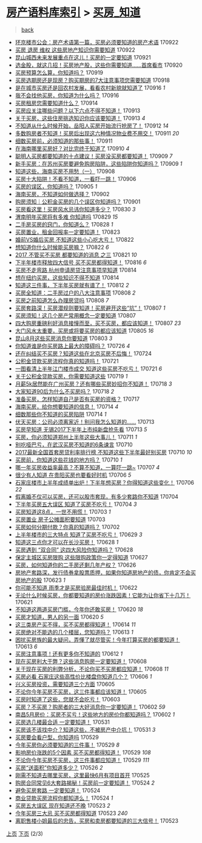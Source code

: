[房产语料库索引](../../README.md)  > [买房_知道](买房_知道.md)
====
> [back](../README.md)

- [环京楼市公会：房产术语第一篇，买房必须要知道的房产术语](http://jkwz.applinzi.com/ittc/7016095400396850192.html#%E7%8E%AF%E4%BA%AC%E6%A5%BC%E5%B8%82%E5%85%AC%E4%BC%9A%EF%BC%9A%E6%88%BF%E4%BA%A7%E6%9C%AF%E8%AF%AD%E7%AC%AC%E4%B8%80%E7%AF%87%EF%BC%8C%E4%B9%B0%E6%88%BF%E5%BF%85%E9%A1%BB%E8%A6%81%E7%9F%A5%E9%81%93%E7%9A%84%E6%88%BF%E4%BA%A7%E6%9C%AF%E8%AF%AD) 170922  
- [买房 退房 维权 这些房地产知识你需要知道](http://jkwz.applinzi.com/ittc/7016083294981194768.html#%E4%B9%B0%E6%88%BF+%E9%80%80%E6%88%BF+%E7%BB%B4%E6%9D%83+%E8%BF%99%E4%BA%9B%E6%88%BF%E5%9C%B0%E4%BA%A7%E7%9F%A5%E8%AF%86%E4%BD%A0%E9%9C%80%E8%A6%81%E7%9F%A5%E9%81%93) 170922  
- [昆山城西未来发展重点在这儿！买房的一定要知道](http://jkwz.applinzi.com/ittc/7015881641640330257.html#%E6%98%86%E5%B1%B1%E5%9F%8E%E8%A5%BF%E6%9C%AA%E6%9D%A5%E5%8F%91%E5%B1%95%E9%87%8D%E7%82%B9%E5%9C%A8%E8%BF%99%E5%84%BF%EF%BC%81%E4%B9%B0%E6%88%BF%E7%9A%84%E4%B8%80%E5%AE%9A%E8%A6%81%E7%9F%A5%E9%81%93) 170921  
- [选金股，就这几招！买房地产股，这些你需要知道……首席看市](http://jkwz.applinzi.com/ittc/7015522443282875408.html#%E9%80%89%E9%87%91%E8%82%A1%EF%BC%8C%E5%B0%B1%E8%BF%99%E5%87%A0%E6%8B%9B%EF%BC%81%E4%B9%B0%E6%88%BF%E5%9C%B0%E4%BA%A7%E8%82%A1%EF%BC%8C%E8%BF%99%E4%BA%9B%E4%BD%A0%E9%9C%80%E8%A6%81%E7%9F%A5%E9%81%93%E2%80%A6%E2%80%A6%E9%A6%96%E5%B8%AD%E7%9C%8B%E5%B8%82) 170920  
- [买房预算怎么算，你知道吗？](http://jkwz.applinzi.com/ittc/7015077534881022992.html#%E4%B9%B0%E6%88%BF%E9%A2%84%E7%AE%97%E6%80%8E%E4%B9%88%E7%AE%97%EF%BC%8C%E4%BD%A0%E7%9F%A5%E9%81%93%E5%90%97%EF%BC%9F) 170919  
- [买房选期房还是现房？购买期房的7大注意事项您需要知道](http://jkwz.applinzi.com/ittc/7014672921010897936.html#%E4%B9%B0%E6%88%BF%E9%80%89%E6%9C%9F%E6%88%BF%E8%BF%98%E6%98%AF%E7%8E%B0%E6%88%BF%EF%BC%9F%E8%B4%AD%E4%B9%B0%E6%9C%9F%E6%88%BF%E7%9A%847%E5%A4%A7%E6%B3%A8%E6%84%8F%E4%BA%8B%E9%A1%B9%E6%82%A8%E9%9C%80%E8%A6%81%E7%9F%A5%E9%81%93) 170918  
- [是在城市买房还是回农村发展，看看农村新貌就知道了](http://jkwz.applinzi.com/ittc/7014042141008069648.html#%E6%98%AF%E5%9C%A8%E5%9F%8E%E5%B8%82%E4%B9%B0%E6%88%BF%E8%BF%98%E6%98%AF%E5%9B%9E%E5%86%9C%E6%9D%91%E5%8F%91%E5%B1%95%EF%BC%8C%E7%9C%8B%E7%9C%8B%E5%86%9C%E6%9D%91%E6%96%B0%E8%B2%8C%E5%B0%B1%E7%9F%A5%E9%81%93%E4%BA%86) 170916 *1* 
- [我不会找他买房，你知道为什么吗？](http://jkwz.applinzi.com/ittc/7013659097176736784.html#%E6%88%91%E4%B8%8D%E4%BC%9A%E6%89%BE%E4%BB%96%E4%B9%B0%E6%88%BF%EF%BC%8C%E4%BD%A0%E7%9F%A5%E9%81%93%E4%B8%BA%E4%BB%80%E4%B9%88%E5%90%97%EF%BC%9F) 170916  
- [买房租房您需要知道什么？](http://jkwz.applinzi.com/ittc/7013119588890575888.html#%E4%B9%B0%E6%88%BF%E7%A7%9F%E6%88%BF%E6%82%A8%E9%9C%80%E8%A6%81%E7%9F%A5%E9%81%93%E4%BB%80%E4%B9%88%EF%BC%9F) 170914  
- [买房应关注哪些问题？以下六点不得不知道！](http://jkwz.applinzi.com/ittc/7012742568792818704.html#%E4%B9%B0%E6%88%BF%E5%BA%94%E5%85%B3%E6%B3%A8%E5%93%AA%E4%BA%9B%E9%97%AE%E9%A2%98%EF%BC%9F%E4%BB%A5%E4%B8%8B%E5%85%AD%E7%82%B9%E4%B8%8D%E5%BE%97%E4%B8%8D%E7%9F%A5%E9%81%93%EF%BC%81) 170913  
- [关于买房，这些住房挑选知识你应该要知道！](http://jkwz.applinzi.com/ittc/7012731317253571600.html#%E5%85%B3%E4%BA%8E%E4%B9%B0%E6%88%BF%EF%BC%8C%E8%BF%99%E4%BA%9B%E4%BD%8F%E6%88%BF%E6%8C%91%E9%80%89%E7%9F%A5%E8%AF%86%E4%BD%A0%E5%BA%94%E8%AF%A5%E8%A6%81%E7%9F%A5%E9%81%93%EF%BC%81) 170913 *4* 
- [不知道从什么时候开始，岳阳人买房开始流行抢房了！](http://jkwz.applinzi.com/ittc/7012380012542690320.html#%E4%B8%8D%E7%9F%A5%E9%81%93%E4%BB%8E%E4%BB%80%E4%B9%88%E6%97%B6%E5%80%99%E5%BC%80%E5%A7%8B%EF%BC%8C%E5%B2%B3%E9%98%B3%E4%BA%BA%E4%B9%B0%E6%88%BF%E5%BC%80%E5%A7%8B%E6%B5%81%E8%A1%8C%E6%8A%A2%E6%88%BF%E4%BA%86%EF%BC%81) 170912 *14* 
- [多数购房者不知道！买房后出现这六种情况物业费不用交！](http://jkwz.applinzi.com/ittc/7012129402010469393.html#%E5%A4%9A%E6%95%B0%E8%B4%AD%E6%88%BF%E8%80%85%E4%B8%8D%E7%9F%A5%E9%81%93%EF%BC%81%E4%B9%B0%E6%88%BF%E5%90%8E%E5%87%BA%E7%8E%B0%E8%BF%99%E5%85%AD%E7%A7%8D%E6%83%85%E5%86%B5%E7%89%A9%E4%B8%9A%E8%B4%B9%E4%B8%8D%E7%94%A8%E4%BA%A4%EF%BC%81) 170911 *20* 
- [细数买房前，必须知道的那些事！](http://jkwz.applinzi.com/ittc/7011698414293877777.html#%E7%BB%86%E6%95%B0%E4%B9%B0%E6%88%BF%E5%89%8D%EF%BC%8C%E5%BF%85%E9%A1%BB%E7%9F%A5%E9%81%93%E7%9A%84%E9%82%A3%E4%BA%9B%E4%BA%8B%EF%BC%81) 170911  
- [在海南哪里买房好？对比完终于知道了](http://jkwz.applinzi.com/ittc/7011718133386314769.html#%E5%9C%A8%E6%B5%B7%E5%8D%97%E5%93%AA%E9%87%8C%E4%B9%B0%E6%88%BF%E5%A5%BD%EF%BC%9F%E5%AF%B9%E6%AF%94%E5%AE%8C%E7%BB%88%E4%BA%8E%E7%9F%A5%E9%81%93%E4%BA%86) 170910 *4* 
- [聪明人买房都要知道的十点建议！买房没买房都要知道！](http://jkwz.applinzi.com/ittc/7011430946073740304.html#%E8%81%AA%E6%98%8E%E4%BA%BA%E4%B9%B0%E6%88%BF%E9%83%BD%E8%A6%81%E7%9F%A5%E9%81%93%E7%9A%84%E5%8D%81%E7%82%B9%E5%BB%BA%E8%AE%AE%EF%BC%81%E4%B9%B0%E6%88%BF%E6%B2%A1%E4%B9%B0%E6%88%BF%E9%83%BD%E8%A6%81%E7%9F%A5%E9%81%93%EF%BC%81) 170909 *7* 
- [新手买房：在苏州买房要避免购房陷阱，这些陷阱你知道吗？](http://jkwz.applinzi.com/ittc/7011371397107155984.html#%E6%96%B0%E6%89%8B%E4%B9%B0%E6%88%BF%EF%BC%9A%E5%9C%A8%E8%8B%8F%E5%B7%9E%E4%B9%B0%E6%88%BF%E8%A6%81%E9%81%BF%E5%85%8D%E8%B4%AD%E6%88%BF%E9%99%B7%E9%98%B1%EF%BC%8C%E8%BF%99%E4%BA%9B%E9%99%B7%E9%98%B1%E4%BD%A0%E7%9F%A5%E9%81%93%E5%90%97%EF%BC%9F) 170909 *1* 
- [知道这些，海南买房不用愁（一）](http://jkwz.applinzi.com/ittc/7010884841120465936.html#%E7%9F%A5%E9%81%93%E8%BF%99%E4%BA%9B%EF%BC%8C%E6%B5%B7%E5%8D%97%E4%B9%B0%E6%88%BF%E4%B8%8D%E7%94%A8%E6%84%81%EF%BC%88%E4%B8%80%EF%BC%89) 170908  
- [买房十大陷阱！不看不知道，一看吓一跳！](http://jkwz.applinzi.com/ittc/7010204463376368656.html#%E4%B9%B0%E6%88%BF%E5%8D%81%E5%A4%A7%E9%99%B7%E9%98%B1%EF%BC%81%E4%B8%8D%E7%9C%8B%E4%B8%8D%E7%9F%A5%E9%81%93%EF%BC%8C%E4%B8%80%E7%9C%8B%E5%90%93%E4%B8%80%E8%B7%B3%EF%BC%81) 170906  
- [买房的误区，你知道吗？](http://jkwz.applinzi.com/ittc/7009875638654338065.html#%E4%B9%B0%E6%88%BF%E7%9A%84%E8%AF%AF%E5%8C%BA%EF%BC%8C%E4%BD%A0%E7%9F%A5%E9%81%93%E5%90%97%EF%BC%9F) 170905 *1* 
- [海南买房，不知道如何做选择？](http://jkwz.applinzi.com/ittc/7008728021123728401.html#%E6%B5%B7%E5%8D%97%E4%B9%B0%E6%88%BF%EF%BC%8C%E4%B8%8D%E7%9F%A5%E9%81%93%E5%A6%82%E4%BD%95%E5%81%9A%E9%80%89%E6%8B%A9%EF%BC%9F) 170902  
- [购房须知｜公积金买房的几个误区你知道吗？](http://jkwz.applinzi.com/ittc/7008302239561810961.html#%E8%B4%AD%E6%88%BF%E9%A1%BB%E7%9F%A5%EF%BD%9C%E5%85%AC%E7%A7%AF%E9%87%91%E4%B9%B0%E6%88%BF%E7%9A%84%E5%87%A0%E4%B8%AA%E8%AF%AF%E5%8C%BA%E4%BD%A0%E7%9F%A5%E9%81%93%E5%90%97%EF%BC%9F) 170901  
- [买房看这里！买房风水忌讳你知道多少？](http://jkwz.applinzi.com/ittc/7007603874788279313.html#%E4%B9%B0%E6%88%BF%E7%9C%8B%E8%BF%99%E9%87%8C%EF%BC%81%E4%B9%B0%E6%88%BF%E9%A3%8E%E6%B0%B4%E5%BF%8C%E8%AE%B3%E4%BD%A0%E7%9F%A5%E9%81%93%E5%A4%9A%E5%B0%91%EF%BC%9F) 170830 *3* 
- [渭南明年买房将有多难 你知道吗](http://jkwz.applinzi.com/ittc/7007253881518818320.html#%E6%B8%AD%E5%8D%97%E6%98%8E%E5%B9%B4%E4%B9%B0%E6%88%BF%E5%B0%86%E6%9C%89%E5%A4%9A%E9%9A%BE+%E4%BD%A0%E7%9F%A5%E9%81%93%E5%90%97) 170829 *15* 
- [二手房买房的窍门，你知道么？](http://jkwz.applinzi.com/ittc/7006810446269776913.html#%E4%BA%8C%E6%89%8B%E6%88%BF%E4%B9%B0%E6%88%BF%E7%9A%84%E7%AA%8D%E9%97%A8%EF%BC%8C%E4%BD%A0%E7%9F%A5%E9%81%93%E4%B9%88%EF%BC%9F) 170828 *1* 
- [买房置业，租金回报率一定要知道！](http://jkwz.applinzi.com/ittc/7004953975798105105.html#%E4%B9%B0%E6%88%BF%E7%BD%AE%E4%B8%9A%EF%BC%8C%E7%A7%9F%E9%87%91%E5%9B%9E%E6%8A%A5%E7%8E%87%E4%B8%80%E5%AE%9A%E8%A6%81%E7%9F%A5%E9%81%93%EF%BC%81) 170823  
- [婚前VS婚后买房 不知道这些小心吃大亏！](http://jkwz.applinzi.com/ittc/7004702958988821521.html#%E5%A9%9A%E5%89%8DVS%E5%A9%9A%E5%90%8E%E4%B9%B0%E6%88%BF+%E4%B8%8D%E7%9F%A5%E9%81%93%E8%BF%99%E4%BA%9B%E5%B0%8F%E5%BF%83%E5%90%83%E5%A4%A7%E4%BA%8F%EF%BC%81) 170822  
- [想知道你什么时候能买房嘛？](http://jkwz.applinzi.com/ittc/7003092109786350608.html#%E6%83%B3%E7%9F%A5%E9%81%93%E4%BD%A0%E4%BB%80%E4%B9%88%E6%97%B6%E5%80%99%E8%83%BD%E4%B9%B0%E6%88%BF%E5%98%9B%EF%BC%9F) 170822 *6* 
- [2017 不管买不买房 都要知道的消息 之三](http://jkwz.applinzi.com/ittc/7004306619691959313.html#2017+%E4%B8%8D%E7%AE%A1%E4%B9%B0%E4%B8%8D%E4%B9%B0%E6%88%BF+%E9%83%BD%E8%A6%81%E7%9F%A5%E9%81%93%E7%9A%84%E6%B6%88%E6%81%AF+%E4%B9%8B%E4%B8%89) 170821 *10* 
- [下半年楼市释放四大信号 买不买房都得知道！](http://jkwz.applinzi.com/ittc/7002510357468546064.html#%E4%B8%8B%E5%8D%8A%E5%B9%B4%E6%A5%BC%E5%B8%82%E9%87%8A%E6%94%BE%E5%9B%9B%E5%A4%A7%E4%BF%A1%E5%8F%B7+%E4%B9%B0%E4%B8%8D%E4%B9%B0%E6%88%BF%E9%83%BD%E5%BE%97%E7%9F%A5%E9%81%93%EF%BC%81) 170816 *6* 
- [买房不走弯路 杭州申请房贷注意事项早知道](http://jkwz.applinzi.com/ittc/7001723528381203473.html#%E4%B9%B0%E6%88%BF%E4%B8%8D%E8%B5%B0%E5%BC%AF%E8%B7%AF+%E6%9D%AD%E5%B7%9E%E7%94%B3%E8%AF%B7%E6%88%BF%E8%B4%B7%E6%B3%A8%E6%84%8F%E4%BA%8B%E9%A1%B9%E6%97%A9%E7%9F%A5%E9%81%93) 170814  
- [想在纽约买房，这些知识不得不知道](http://jkwz.applinzi.com/ittc/7001716498585093137.html#%E6%83%B3%E5%9C%A8%E7%BA%BD%E7%BA%A6%E4%B9%B0%E6%88%BF%EF%BC%8C%E8%BF%99%E4%BA%9B%E7%9F%A5%E8%AF%86%E4%B8%8D%E5%BE%97%E4%B8%8D%E7%9F%A5%E9%81%93) 170814  
- [知道这三件事，下半年买房就有谱了！](http://jkwz.applinzi.com/ittc/7000852013532054544.html#%E7%9F%A5%E9%81%93%E8%BF%99%E4%B8%89%E4%BB%B6%E4%BA%8B%EF%BC%8C%E4%B8%8B%E5%8D%8A%E5%B9%B4%E4%B9%B0%E6%88%BF%E5%B0%B1%E6%9C%89%E8%B0%B1%E4%BA%86%EF%BC%81) 170812 *2* 
- [买房全知道：二手房过户的八大注意事项](http://jkwz.applinzi.com/ittc/6999459405844972560.html#%E4%B9%B0%E6%88%BF%E5%85%A8%E7%9F%A5%E9%81%93%EF%BC%9A%E4%BA%8C%E6%89%8B%E6%88%BF%E8%BF%87%E6%88%B7%E7%9A%84%E5%85%AB%E5%A4%A7%E6%B3%A8%E6%84%8F%E4%BA%8B%E9%A1%B9) 170808 *2* 
- [买房之前知道怎么办理房贷吗](http://jkwz.applinzi.com/ittc/6999456382016029713.html#%E4%B9%B0%E6%88%BF%E4%B9%8B%E5%89%8D%E7%9F%A5%E9%81%93%E6%80%8E%E4%B9%88%E5%8A%9E%E7%90%86%E6%88%BF%E8%B4%B7%E5%90%97) 170808 *7* 
- [买房套路深！买房潜规则要知道！买房避开这些“坑”！](http://jkwz.applinzi.com/ittc/6999124723408307216.html#%E4%B9%B0%E6%88%BF%E5%A5%97%E8%B7%AF%E6%B7%B1%EF%BC%81%E4%B9%B0%E6%88%BF%E6%BD%9C%E8%A7%84%E5%88%99%E8%A6%81%E7%9F%A5%E9%81%93%EF%BC%81%E4%B9%B0%E6%88%BF%E9%81%BF%E5%BC%80%E8%BF%99%E4%BA%9B%E2%80%9C%E5%9D%91%E2%80%9D%EF%BC%81) 170807 *1* 
- [买房须知！这几个房产常用概念一定要知道](http://jkwz.applinzi.com/ittc/6999016976159343632.html#%E4%B9%B0%E6%88%BF%E9%A1%BB%E7%9F%A5%EF%BC%81%E8%BF%99%E5%87%A0%E4%B8%AA%E6%88%BF%E4%BA%A7%E5%B8%B8%E7%94%A8%E6%A6%82%E5%BF%B5%E4%B8%80%E5%AE%9A%E8%A6%81%E7%9F%A5%E9%81%93) 170807  
- [四大购房重磅利好消息接憧而至，买不买房，都应该知道！](http://jkwz.applinzi.com/ittc/6998706151498449937.html#%E5%9B%9B%E5%A4%A7%E8%B4%AD%E6%88%BF%E9%87%8D%E7%A3%85%E5%88%A9%E5%A5%BD%E6%B6%88%E6%81%AF%E6%8E%A5%E6%86%A7%E8%80%8C%E8%87%B3%EF%BC%8C%E4%B9%B0%E4%B8%8D%E4%B9%B0%E6%88%BF%EF%BC%8C%E9%83%BD%E5%BA%94%E8%AF%A5%E7%9F%A5%E9%81%93%EF%BC%81) 170807 *23* 
- [大门风水太重要，买房或将要买房的都应该知道](http://jkwz.applinzi.com/ittc/6998216714125575184.html#%E5%A4%A7%E9%97%A8%E9%A3%8E%E6%B0%B4%E5%A4%AA%E9%87%8D%E8%A6%81%EF%BC%8C%E4%B9%B0%E6%88%BF%E6%88%96%E5%B0%86%E8%A6%81%E4%B9%B0%E6%88%BF%E7%9A%84%E9%83%BD%E5%BA%94%E8%AF%A5%E7%9F%A5%E9%81%93) 170805 *16* 
- [昆山8月这些买房消息你要知道](http://jkwz.applinzi.com/ittc/6997490986199286801.html#%E6%98%86%E5%B1%B18%E6%9C%88%E8%BF%99%E4%BA%9B%E4%B9%B0%E6%88%BF%E6%B6%88%E6%81%AF%E4%BD%A0%E8%A6%81%E7%9F%A5%E9%81%93) 170803 *3* 
- [你知道谁是你买房路上最大的障碍吗？](http://jkwz.applinzi.com/ittc/6994675769211880464.html#%E4%BD%A0%E7%9F%A5%E9%81%93%E8%B0%81%E6%98%AF%E4%BD%A0%E4%B9%B0%E6%88%BF%E8%B7%AF%E4%B8%8A%E6%9C%80%E5%A4%A7%E7%9A%84%E9%9A%9C%E7%A2%8D%E5%90%97%EF%BC%9F) 170726 *4* 
- [还在纠结买不买房？知道这些在北京买房不后悔！](http://jkwz.applinzi.com/ittc/6993930968342463505.html#%E8%BF%98%E5%9C%A8%E7%BA%A0%E7%BB%93%E4%B9%B0%E4%B8%8D%E4%B9%B0%E6%88%BF%EF%BC%9F%E7%9F%A5%E9%81%93%E8%BF%99%E4%BA%9B%E5%9C%A8%E5%8C%97%E4%BA%AC%E4%B9%B0%E6%88%BF%E4%B8%8D%E5%90%8E%E6%82%94%EF%BC%81) 170724  
- [公积金贷款买房流程你真的知道吗！](http://jkwz.applinzi.com/ittc/6992720861520725009.html#%E5%85%AC%E7%A7%AF%E9%87%91%E8%B4%B7%E6%AC%BE%E4%B9%B0%E6%88%BF%E6%B5%81%E7%A8%8B%E4%BD%A0%E7%9C%9F%E7%9A%84%E7%9F%A5%E9%81%93%E5%90%97%EF%BC%81) 170721  
- [一图看清上半年江门楼市成交 知道这些买房不吃亏！](http://jkwz.applinzi.com/ittc/6992534873779471376.html#%E4%B8%80%E5%9B%BE%E7%9C%8B%E6%B8%85%E4%B8%8A%E5%8D%8A%E5%B9%B4%E6%B1%9F%E9%97%A8%E6%A5%BC%E5%B8%82%E6%88%90%E4%BA%A4+%E7%9F%A5%E9%81%93%E8%BF%99%E4%BA%9B%E4%B9%B0%E6%88%BF%E4%B8%8D%E5%90%83%E4%BA%8F%EF%BC%81) 170721 *6* 
- [关于公积金贷款买房，你需要知道这些](http://jkwz.applinzi.com/ittc/6992042115197305872.html#%E5%85%B3%E4%BA%8E%E5%85%AC%E7%A7%AF%E9%87%91%E8%B4%B7%E6%AC%BE%E4%B9%B0%E6%88%BF%EF%BC%8C%E4%BD%A0%E9%9C%80%E8%A6%81%E7%9F%A5%E9%81%93%E8%BF%99%E4%BA%9B) 170719 *1* 
- [月薪5k居然能在广州买房？还有哪些买房妙招你不知道！](http://jkwz.applinzi.com/ittc/6991658955368301584.html#%E6%9C%88%E8%96%AA5k%E5%B1%85%E7%84%B6%E8%83%BD%E5%9C%A8%E5%B9%BF%E5%B7%9E%E4%B9%B0%E6%88%BF%EF%BC%9F%E8%BF%98%E6%9C%89%E5%93%AA%E4%BA%9B%E4%B9%B0%E6%88%BF%E5%A6%99%E6%8B%9B%E4%BD%A0%E4%B8%8D%E7%9F%A5%E9%81%93%EF%BC%81) 170718 *3* 
- [大家知道90后为什么不买房吗？](http://jkwz.applinzi.com/ittc/6991658100518814737.html#%E5%A4%A7%E5%AE%B6%E7%9F%A5%E9%81%9390%E5%90%8E%E4%B8%BA%E4%BB%80%E4%B9%88%E4%B8%8D%E4%B9%B0%E6%88%BF%E5%90%97%EF%BC%9F) 170718 *2* 
- [准备买房，怎样知道自己是否有买房的资格？](http://jkwz.applinzi.com/ittc/6991213607038485521.html#%E5%87%86%E5%A4%87%E4%B9%B0%E6%88%BF%EF%BC%8C%E6%80%8E%E6%A0%B7%E7%9F%A5%E9%81%93%E8%87%AA%E5%B7%B1%E6%98%AF%E5%90%A6%E6%9C%89%E4%B9%B0%E6%88%BF%E7%9A%84%E8%B5%84%E6%A0%BC%EF%BC%9F) 170717  
- [海南买房，给你想要知道的信息！](http://jkwz.applinzi.com/ittc/6990270498091828240.html#%E6%B5%B7%E5%8D%97%E4%B9%B0%E6%88%BF%EF%BC%8C%E7%BB%99%E4%BD%A0%E6%83%B3%E8%A6%81%E7%9F%A5%E9%81%93%E7%9A%84%E4%BF%A1%E6%81%AF%EF%BC%81) 170714 *4* 
- [细数那些你不知道的买房陷阱](http://jkwz.applinzi.com/ittc/6990205005469320208.html#%E7%BB%86%E6%95%B0%E9%82%A3%E4%BA%9B%E4%BD%A0%E4%B8%8D%E7%9F%A5%E9%81%93%E7%9A%84%E4%B9%B0%E6%88%BF%E9%99%B7%E9%98%B1) 170714 *1* 
- [伏天买房：公司必须离家近！别问我怎么知道的……](http://jkwz.applinzi.com/ittc/6989724742700237841.html#%E4%BC%8F%E5%A4%A9%E4%B9%B0%E6%88%BF%EF%BC%9A%E5%85%AC%E5%8F%B8%E5%BF%85%E9%A1%BB%E7%A6%BB%E5%AE%B6%E8%BF%91%EF%BC%81%E5%88%AB%E9%97%AE%E6%88%91%E6%80%8E%E4%B9%88%E7%9F%A5%E9%81%93%E7%9A%84%E2%80%A6%E2%80%A6) 170713  
- [买房早知道 无锡2017下半年上市纯新盘抢先看](http://jkwz.applinzi.com/ittc/6989567788937905168.html#%E4%B9%B0%E6%88%BF%E6%97%A9%E7%9F%A5%E9%81%93+%E6%97%A0%E9%94%A12017%E4%B8%8B%E5%8D%8A%E5%B9%B4%E4%B8%8A%E5%B8%82%E7%BA%AF%E6%96%B0%E7%9B%98%E6%8A%A2%E5%85%88%E7%9C%8B) 170713 *5* 
- [买房，你必须知道郑州上半年这些大事儿！](http://jkwz.applinzi.com/ittc/6989137749834466321.html#%E4%B9%B0%E6%88%BF%EF%BC%8C%E4%BD%A0%E5%BF%85%E9%A1%BB%E7%9F%A5%E9%81%93%E9%83%91%E5%B7%9E%E4%B8%8A%E5%8D%8A%E5%B9%B4%E8%BF%99%E4%BA%9B%E5%A4%A7%E4%BA%8B%E5%84%BF%EF%BC%81) 170711 *1* 
- [别吃哑巴亏，在武汉买房不知道的6条谏言](http://jkwz.applinzi.com/ittc/6988693646017561605.html#%E5%88%AB%E5%90%83%E5%93%91%E5%B7%B4%E4%BA%8F%EF%BC%8C%E5%9C%A8%E6%AD%A6%E6%B1%89%E4%B9%B0%E6%88%BF%E4%B8%8D%E7%9F%A5%E9%81%93%E7%9A%846%E6%9D%A1%E8%B0%8F%E8%A8%80) 170710  
- [2017最新全国首套房贷利率排行榜 不知道这些下半年最好别买房](http://jkwz.applinzi.com/ittc/6988727916228510724.html#2017%E6%9C%80%E6%96%B0%E5%85%A8%E5%9B%BD%E9%A6%96%E5%A5%97%E6%88%BF%E8%B4%B7%E5%88%A9%E7%8E%87%E6%8E%92%E8%A1%8C%E6%A6%9C+%E4%B8%8D%E7%9F%A5%E9%81%93%E8%BF%99%E4%BA%9B%E4%B8%8B%E5%8D%8A%E5%B9%B4%E6%9C%80%E5%A5%BD%E5%88%AB%E4%B9%B0%E6%88%BF) 170710 *10* 
- [买房前，你知道这些花钱的地方吗？](http://jkwz.applinzi.com/ittc/6988602979379577860.html#%E4%B9%B0%E6%88%BF%E5%89%8D%EF%BC%8C%E4%BD%A0%E7%9F%A5%E9%81%93%E8%BF%99%E4%BA%9B%E8%8A%B1%E9%92%B1%E7%9A%84%E5%9C%B0%E6%96%B9%E5%90%97%EF%BC%9F) 170710 *1* 
- [哪一年买房收益率最高？不算不知道，一算吓一跳~](http://jkwz.applinzi.com/ittc/6987566417686561796.html#%E5%93%AA%E4%B8%80%E5%B9%B4%E4%B9%B0%E6%88%BF%E6%94%B6%E7%9B%8A%E7%8E%87%E6%9C%80%E9%AB%98%EF%BC%9F%E4%B8%8D%E7%AE%97%E4%B8%8D%E7%9F%A5%E9%81%93%EF%BC%8C%E4%B8%80%E7%AE%97%E5%90%93%E4%B8%80%E8%B7%B3%7E) 170707 *4* 
- [很少有人知道 在贵阳买房也要看好时机](http://jkwz.applinzi.com/ittc/6987235889787700240.html#%E5%BE%88%E5%B0%91%E6%9C%89%E4%BA%BA%E7%9F%A5%E9%81%93+%E5%9C%A8%E8%B4%B5%E9%98%B3%E4%B9%B0%E6%88%BF%E4%B9%9F%E8%A6%81%E7%9C%8B%E5%A5%BD%E6%97%B6%E6%9C%BA) 170706 *5* 
- [石家庄楼市上半年成绩单出炉！下半年想买房？你得知道这些变化！](http://jkwz.applinzi.com/ittc/6987148999654900752.html#%E7%9F%B3%E5%AE%B6%E5%BA%84%E6%A5%BC%E5%B8%82%E4%B8%8A%E5%8D%8A%E5%B9%B4%E6%88%90%E7%BB%A9%E5%8D%95%E5%87%BA%E7%82%89%EF%BC%81%E4%B8%8B%E5%8D%8A%E5%B9%B4%E6%83%B3%E4%B9%B0%E6%88%BF%EF%BC%9F%E4%BD%A0%E5%BE%97%E7%9F%A5%E9%81%93%E8%BF%99%E4%BA%9B%E5%8F%98%E5%8C%96%EF%BC%81) 170706 *22* 
- [假离婚不仅可以买房，还可以股市套现，有多少套路你不知道](http://jkwz.applinzi.com/ittc/6986384159470519301.html#%E5%81%87%E7%A6%BB%E5%A9%9A%E4%B8%8D%E4%BB%85%E5%8F%AF%E4%BB%A5%E4%B9%B0%E6%88%BF%EF%BC%8C%E8%BF%98%E5%8F%AF%E4%BB%A5%E8%82%A1%E5%B8%82%E5%A5%97%E7%8E%B0%EF%BC%8C%E6%9C%89%E5%A4%9A%E5%B0%91%E5%A5%97%E8%B7%AF%E4%BD%A0%E4%B8%8D%E7%9F%A5%E9%81%93) 170704  
- [下半年买房五大误区 知道了买房不吃亏！](http://jkwz.applinzi.com/ittc/6986226059916608516.html#%E4%B8%8B%E5%8D%8A%E5%B9%B4%E4%B9%B0%E6%88%BF%E4%BA%94%E5%A4%A7%E8%AF%AF%E5%8C%BA+%E7%9F%A5%E9%81%93%E4%BA%86%E4%B9%B0%E6%88%BF%E4%B8%8D%E5%90%83%E4%BA%8F%EF%BC%81) 170704 *3* 
- [买房知道这8点，一世不用慌！](http://jkwz.applinzi.com/ittc/6986137682882069509.html#%E4%B9%B0%E6%88%BF%E7%9F%A5%E9%81%93%E8%BF%998%E7%82%B9%EF%BC%8C%E4%B8%80%E4%B8%96%E4%B8%8D%E7%94%A8%E6%85%8C%EF%BC%81) 170703 *1* 
- [买房置业 房子公摊面积要知道](http://jkwz.applinzi.com/ittc/6986103141672944644.html#%E4%B9%B0%E6%88%BF%E7%BD%AE%E4%B8%9A+%E6%88%BF%E5%AD%90%E5%85%AC%E6%91%8A%E9%9D%A2%E7%A7%AF%E8%A6%81%E7%9F%A5%E9%81%93) 170703  
- [买房如何分期付款？你真的知道吗？](http://jkwz.applinzi.com/ittc/6984985713035445252.html#%E4%B9%B0%E6%88%BF%E5%A6%82%E4%BD%95%E5%88%86%E6%9C%9F%E4%BB%98%E6%AC%BE%EF%BC%9F%E4%BD%A0%E7%9C%9F%E7%9A%84%E7%9F%A5%E9%81%93%E5%90%97%EF%BC%9F) 170702  
- [上半年楼市的三大特点 知道了买房不吃亏！](http://jkwz.applinzi.com/ittc/6984706472230257669.html#%E4%B8%8A%E5%8D%8A%E5%B9%B4%E6%A5%BC%E5%B8%82%E7%9A%84%E4%B8%89%E5%A4%A7%E7%89%B9%E7%82%B9+%E7%9F%A5%E9%81%93%E4%BA%86%E4%B9%B0%E6%88%BF%E4%B8%8D%E5%90%83%E4%BA%8F%EF%BC%81) 170629 *3* 
- [知道这三点你才可以在长沙买房！](http://jkwz.applinzi.com/ittc/6984240708356408325.html#%E7%9F%A5%E9%81%93%E8%BF%99%E4%B8%89%E7%82%B9%E4%BD%A0%E6%89%8D%E5%8F%AF%E4%BB%A5%E5%9C%A8%E9%95%BF%E6%B2%99%E4%B9%B0%E6%88%BF%EF%BC%81) 170628 *1* 
- [买房遇到 “双合同” 这四大风险你知道吗？](http://jkwz.applinzi.com/ittc/6984150370824487941.html#%E4%B9%B0%E6%88%BF%E9%81%87%E5%88%B0+%E2%80%9C%E5%8F%8C%E5%90%88%E5%90%8C%E2%80%9D+%E8%BF%99%E5%9B%9B%E5%A4%A7%E9%A3%8E%E9%99%A9%E4%BD%A0%E7%9F%A5%E9%81%93%E5%90%97%EF%BC%9F) 170628  
- [保定主城区买房限购 这些限购政策你一定得知道](http://jkwz.applinzi.com/ittc/6983854055435535365.html#%E4%BF%9D%E5%AE%9A%E4%B8%BB%E5%9F%8E%E5%8C%BA%E4%B9%B0%E6%88%BF%E9%99%90%E8%B4%AD+%E8%BF%99%E4%BA%9B%E9%99%90%E8%B4%AD%E6%94%BF%E7%AD%96%E4%BD%A0%E4%B8%80%E5%AE%9A%E5%BE%97%E7%9F%A5%E9%81%93) 170627  
- [买房，如何知道你的二手房还剩几年产权？](http://jkwz.applinzi.com/ittc/6983513167379301380.html#%E4%B9%B0%E6%88%BF%EF%BC%8C%E5%A6%82%E4%BD%95%E7%9F%A5%E9%81%93%E4%BD%A0%E7%9A%84%E4%BA%8C%E6%89%8B%E6%88%BF%E8%BF%98%E5%89%A9%E5%87%A0%E5%B9%B4%E4%BA%A7%E6%9D%83%EF%BC%9F) 170626  
- [房地产套路深，发行债券拿股票质押，如果你知道房地产的债，你肯定不会买房地产的股](http://jkwz.applinzi.com/ittc/6982403417660982276.html#%E6%88%BF%E5%9C%B0%E4%BA%A7%E5%A5%97%E8%B7%AF%E6%B7%B1%EF%BC%8C%E5%8F%91%E8%A1%8C%E5%80%BA%E5%88%B8%E6%8B%BF%E8%82%A1%E7%A5%A8%E8%B4%A8%E6%8A%BC%EF%BC%8C%E5%A6%82%E6%9E%9C%E4%BD%A0%E7%9F%A5%E9%81%93%E6%88%BF%E5%9C%B0%E4%BA%A7%E7%9A%84%E5%80%BA%EF%BC%8C%E4%BD%A0%E8%82%AF%E5%AE%9A%E4%B8%8D%E4%BC%9A%E4%B9%B0%E6%88%BF%E5%9C%B0%E4%BA%A7%E7%9A%84%E8%82%A1) 170623 *1* 
- [你可能不知道 雨季才是买房验房最佳时机！](http://jkwz.applinzi.com/ittc/6981954354419336196.html#%E4%BD%A0%E5%8F%AF%E8%83%BD%E4%B8%8D%E7%9F%A5%E9%81%93+%E9%9B%A8%E5%AD%A3%E6%89%8D%E6%98%AF%E4%B9%B0%E6%88%BF%E9%AA%8C%E6%88%BF%E6%9C%80%E4%BD%B3%E6%97%B6%E6%9C%BA%EF%BC%81) 170622  
- [无论什么时候买房，你都要知道的房价涨跌因素！它能为让你省下十几万！](http://jkwz.applinzi.com/ittc/6980520648064369669.html#%E6%97%A0%E8%AE%BA%E4%BB%80%E4%B9%88%E6%97%B6%E5%80%99%E4%B9%B0%E6%88%BF%EF%BC%8C%E4%BD%A0%E9%83%BD%E8%A6%81%E7%9F%A5%E9%81%93%E7%9A%84%E6%88%BF%E4%BB%B7%E6%B6%A8%E8%B7%8C%E5%9B%A0%E7%B4%A0%EF%BC%81%E5%AE%83%E8%83%BD%E4%B8%BA%E8%AE%A9%E4%BD%A0%E7%9C%81%E4%B8%8B%E5%8D%81%E5%87%A0%E4%B8%87%EF%BC%81) 170621  
- [不知道这两道买房门槛，今年你还敢买房！](http://jkwz.applinzi.com/ittc/6981304698907657220.html#%E4%B8%8D%E7%9F%A5%E9%81%93%E8%BF%99%E4%B8%A4%E9%81%93%E4%B9%B0%E6%88%BF%E9%97%A8%E6%A7%9B%EF%BC%8C%E4%BB%8A%E5%B9%B4%E4%BD%A0%E8%BF%98%E6%95%A2%E4%B9%B0%E6%88%BF%EF%BC%81) 170620 *18* 
- [买房才知道，男人的另一面](http://jkwz.applinzi.com/ittc/6981167489802044420.html#%E4%B9%B0%E6%88%BF%E6%89%8D%E7%9F%A5%E9%81%93%EF%BC%8C%E7%94%B7%E4%BA%BA%E7%9A%84%E5%8F%A6%E4%B8%80%E9%9D%A2) 170620 *5* 
- [这三类房产买不得，买不买房都得知道！](http://jkwz.applinzi.com/ittc/6979138913686782981.html#%E8%BF%99%E4%B8%89%E7%B1%BB%E6%88%BF%E4%BA%A7%E4%B9%B0%E4%B8%8D%E5%BE%97%EF%BC%8C%E4%B9%B0%E4%B8%8D%E4%B9%B0%E6%88%BF%E9%83%BD%E5%BE%97%E7%9F%A5%E9%81%93%EF%BC%81) 170614 *11* 
- [买房绝对不能选的几个楼层，您知道吗？](http://jkwz.applinzi.com/ittc/6978700597191508997.html#%E4%B9%B0%E6%88%BF%E7%BB%9D%E5%AF%B9%E4%B8%8D%E8%83%BD%E9%80%89%E7%9A%84%E5%87%A0%E4%B8%AA%E6%A5%BC%E5%B1%82%EF%BC%8C%E6%82%A8%E7%9F%A5%E9%81%93%E5%90%97%EF%BC%9F) 170613 *1* 
- [困扰买房族的最大疑问，弄懂了就尽管买！今年打算买房的都要知道！](http://jkwz.applinzi.com/ittc/6978625087736382468.html#%E5%9B%B0%E6%89%B0%E4%B9%B0%E6%88%BF%E6%97%8F%E7%9A%84%E6%9C%80%E5%A4%A7%E7%96%91%E9%97%AE%EF%BC%8C%E5%BC%84%E6%87%82%E4%BA%86%E5%B0%B1%E5%B0%BD%E7%AE%A1%E4%B9%B0%EF%BC%81%E4%BB%8A%E5%B9%B4%E6%89%93%E7%AE%97%E4%B9%B0%E6%88%BF%E7%9A%84%E9%83%BD%E8%A6%81%E7%9F%A5%E9%81%93%EF%BC%81) 170613 *6* 
- [买房注意事项！还有更多你不知道的](http://jkwz.applinzi.com/ittc/6978233767272383493.html#%E4%B9%B0%E6%88%BF%E6%B3%A8%E6%84%8F%E4%BA%8B%E9%A1%B9%EF%BC%81%E8%BF%98%E6%9C%89%E6%9B%B4%E5%A4%9A%E4%BD%A0%E4%B8%8D%E7%9F%A5%E9%81%93%E7%9A%84) 170612 *1* 
- [现在买房利大于弊？这些消息购房一定要知道！](http://jkwz.applinzi.com/ittc/6976769325061899268.html#%E7%8E%B0%E5%9C%A8%E4%B9%B0%E6%88%BF%E5%88%A9%E5%A4%A7%E4%BA%8E%E5%BC%8A%EF%BC%9F%E8%BF%99%E4%BA%9B%E6%B6%88%E6%81%AF%E8%B4%AD%E6%88%BF%E4%B8%80%E5%AE%9A%E8%A6%81%E7%9F%A5%E9%81%93%EF%BC%81) 170608  
- [关于现在买房的利弊分析，不论你买不买房都应知道！](http://jkwz.applinzi.com/ittc/6976767890412815364.html#%E5%85%B3%E4%BA%8E%E7%8E%B0%E5%9C%A8%E4%B9%B0%E6%88%BF%E7%9A%84%E5%88%A9%E5%BC%8A%E5%88%86%E6%9E%90%EF%BC%8C%E4%B8%8D%E8%AE%BA%E4%BD%A0%E4%B9%B0%E4%B8%8D%E4%B9%B0%E6%88%BF%E9%83%BD%E5%BA%94%E7%9F%A5%E9%81%93%EF%BC%81) 170608 *11* 
- [买房必看 石家庄这些高性价比楼盘你知道几个？](http://jkwz.applinzi.com/ittc/6975987835772339205.html#%E4%B9%B0%E6%88%BF%E5%BF%85%E7%9C%8B+%E7%9F%B3%E5%AE%B6%E5%BA%84%E8%BF%99%E4%BA%9B%E9%AB%98%E6%80%A7%E4%BB%B7%E6%AF%94%E6%A5%BC%E7%9B%98%E4%BD%A0%E7%9F%A5%E9%81%93%E5%87%A0%E4%B8%AA%EF%BC%9F) 170606 *1* 
- [兴义买房投资，需要知道三个方面](http://jkwz.applinzi.com/ittc/6975694430244701188.html#%E5%85%B4%E4%B9%89%E4%B9%B0%E6%88%BF%E6%8A%95%E8%B5%84%EF%BC%8C%E9%9C%80%E8%A6%81%E7%9F%A5%E9%81%93%E4%B8%89%E4%B8%AA%E6%96%B9%E9%9D%A2) 170605  
- [不论你今年买房不买房，这三件事都应该知道！](http://jkwz.applinzi.com/ittc/6975673055740167173.html#%E4%B8%8D%E8%AE%BA%E4%BD%A0%E4%BB%8A%E5%B9%B4%E4%B9%B0%E6%88%BF%E4%B8%8D%E4%B9%B0%E6%88%BF%EF%BC%8C%E8%BF%99%E4%B8%89%E4%BB%B6%E4%BA%8B%E9%83%BD%E5%BA%94%E8%AF%A5%E7%9F%A5%E9%81%93%EF%BC%81) 170605  
- [买房时知道了这些，您就不会吃亏！](http://jkwz.applinzi.com/ittc/6974992486748390404.html#%E4%B9%B0%E6%88%BF%E6%97%B6%E7%9F%A5%E9%81%93%E4%BA%86%E8%BF%99%E4%BA%9B%EF%BC%8C%E6%82%A8%E5%B0%B1%E4%B8%8D%E4%BC%9A%E5%90%83%E4%BA%8F%EF%BC%81) 170603  
- [买房？不买房？购房者的三大好消息你一定要知道！](http://jkwz.applinzi.com/ittc/6974572831600804868.html#%E4%B9%B0%E6%88%BF%EF%BC%9F%E4%B8%8D%E4%B9%B0%E6%88%BF%EF%BC%9F%E8%B4%AD%E6%88%BF%E8%80%85%E7%9A%84%E4%B8%89%E5%A4%A7%E5%A5%BD%E6%B6%88%E6%81%AF%E4%BD%A0%E4%B8%80%E5%AE%9A%E8%A6%81%E7%9F%A5%E9%81%93%EF%BC%81) 170602 *59* 
- [南昌5月房价：买房不买亏！这些地方的房价你都知道吗？](http://jkwz.applinzi.com/ittc/6974560086637675525.html#%E5%8D%97%E6%98%8C5%E6%9C%88%E6%88%BF%E4%BB%B7%EF%BC%9A%E4%B9%B0%E6%88%BF%E4%B8%8D%E4%B9%B0%E4%BA%8F%EF%BC%81%E8%BF%99%E4%BA%9B%E5%9C%B0%E6%96%B9%E7%9A%84%E6%88%BF%E4%BB%B7%E4%BD%A0%E9%83%BD%E7%9F%A5%E9%81%93%E5%90%97%EF%BC%9F) 170602 *1* 
- [买房选几楼最合适 一定要知道！](http://jkwz.applinzi.com/ittc/6973888014173340677.html#%E4%B9%B0%E6%88%BF%E9%80%89%E5%87%A0%E6%A5%BC%E6%9C%80%E5%90%88%E9%80%82+%E4%B8%80%E5%AE%9A%E8%A6%81%E7%9F%A5%E9%81%93%EF%BC%81) 170531  
- [买房该不该找中介？知道这些，不被房产中介坑！](http://jkwz.applinzi.com/ittc/6973825923731162117.html#%E4%B9%B0%E6%88%BF%E8%AF%A5%E4%B8%8D%E8%AF%A5%E6%89%BE%E4%B8%AD%E4%BB%8B%EF%BC%9F%E7%9F%A5%E9%81%93%E8%BF%99%E4%BA%9B%EF%BC%8C%E4%B8%8D%E8%A2%AB%E6%88%BF%E4%BA%A7%E4%B8%AD%E4%BB%8B%E5%9D%91%EF%BC%81) 170531 *3* 
- [买房要会看户型，你知道吗](http://jkwz.applinzi.com/ittc/6973115776847315972.html#%E4%B9%B0%E6%88%BF%E8%A6%81%E4%BC%9A%E7%9C%8B%E6%88%B7%E5%9E%8B%EF%BC%8C%E4%BD%A0%E7%9F%A5%E9%81%93%E5%90%97) 170529  
- [今年买房你必须要知道的三件事！](http://jkwz.applinzi.com/ittc/6973056276090061828.html#%E4%BB%8A%E5%B9%B4%E4%B9%B0%E6%88%BF%E4%BD%A0%E5%BF%85%E9%A1%BB%E8%A6%81%E7%9F%A5%E9%81%93%E7%9A%84%E4%B8%89%E4%BB%B6%E4%BA%8B%EF%BC%81) 170529 *8* 
- [影响房价涨跌的5个因素 买不买房都得知道！](http://jkwz.applinzi.com/ittc/6973046257680385028.html#%E5%BD%B1%E5%93%8D%E6%88%BF%E4%BB%B7%E6%B6%A8%E8%B7%8C%E7%9A%845%E4%B8%AA%E5%9B%A0%E7%B4%A0+%E4%B9%B0%E4%B8%8D%E4%B9%B0%E6%88%BF%E9%83%BD%E5%BE%97%E7%9F%A5%E9%81%93%EF%BC%81) 170529 *108* 
- [不论你今年买房不买房，这三件事都应知道！](http://jkwz.applinzi.com/ittc/6972032919949280260.html#%E4%B8%8D%E8%AE%BA%E4%BD%A0%E4%BB%8A%E5%B9%B4%E4%B9%B0%E6%88%BF%E4%B8%8D%E4%B9%B0%E6%88%BF%EF%BC%8C%E8%BF%99%E4%B8%89%E4%BB%B6%E4%BA%8B%E9%83%BD%E5%BA%94%E7%9F%A5%E9%81%93%EF%BC%81) 170529 *111* 
- [买房“送面积”你知道多少？](http://jkwz.applinzi.com/ittc/6971896401700062213.html#%E4%B9%B0%E6%88%BF%E2%80%9C%E9%80%81%E9%9D%A2%E7%A7%AF%E2%80%9D%E4%BD%A0%E7%9F%A5%E9%81%93%E5%A4%9A%E5%B0%91%EF%BC%9F) 170526 *2* 
- [刚需不知道去哪里买房，这里最快6月有项目首开](http://jkwz.applinzi.com/ittc/6971536834671674373.html#%E5%88%9A%E9%9C%80%E4%B8%8D%E7%9F%A5%E9%81%93%E5%8E%BB%E5%93%AA%E9%87%8C%E4%B9%B0%E6%88%BF%EF%BC%8C%E8%BF%99%E9%87%8C%E6%9C%80%E5%BF%AB6%E6%9C%88%E6%9C%89%E9%A1%B9%E7%9B%AE%E9%A6%96%E5%BC%80) 170525  
- [购房合同常见6大套路揭秘！买房前一定要知道！](http://jkwz.applinzi.com/ittc/6971192608956089349.html#%E8%B4%AD%E6%88%BF%E5%90%88%E5%90%8C%E5%B8%B8%E8%A7%816%E5%A4%A7%E5%A5%97%E8%B7%AF%E6%8F%AD%E7%A7%98%EF%BC%81%E4%B9%B0%E6%88%BF%E5%89%8D%E4%B8%80%E5%AE%9A%E8%A6%81%E7%9F%A5%E9%81%93%EF%BC%81) 170524 *2* 
- [避免买房套路 一定要知道！](http://jkwz.applinzi.com/ittc/6971168924476376068.html#%E9%81%BF%E5%85%8D%E4%B9%B0%E6%88%BF%E5%A5%97%E8%B7%AF+%E4%B8%80%E5%AE%9A%E8%A6%81%E7%9F%A5%E9%81%93%EF%BC%81) 170524  
- [商业贷款买房流程你都知道么！](http://jkwz.applinzi.com/ittc/6970905466992329733.html#%E5%95%86%E4%B8%9A%E8%B4%B7%E6%AC%BE%E4%B9%B0%E6%88%BF%E6%B5%81%E7%A8%8B%E4%BD%A0%E9%83%BD%E7%9F%A5%E9%81%93%E4%B9%88%EF%BC%81) 170524 *1* 
- [买房五大误区 现在知道还不晚](http://jkwz.applinzi.com/ittc/6970874918005638148.html#%E4%B9%B0%E6%88%BF%E4%BA%94%E5%A4%A7%E8%AF%AF%E5%8C%BA+%E7%8E%B0%E5%9C%A8%E7%9F%A5%E9%81%93%E8%BF%98%E4%B8%8D%E6%99%9A) 170523 *2* 
- [今年买房三大忌 买不买房都得知道](http://jkwz.applinzi.com/ittc/6970851518554047493.html#%E4%BB%8A%E5%B9%B4%E4%B9%B0%E6%88%BF%E4%B8%89%E5%A4%A7%E5%BF%8C+%E4%B9%B0%E4%B8%8D%E4%B9%B0%E6%88%BF%E9%83%BD%E5%BE%97%E7%9F%A5%E9%81%93) 170523 *240* 
- [离职售楼小姐最后的忠告，买房和卖房都要知道的三大信号！](http://jkwz.applinzi.com/ittc/6970784449041007620.html#%E7%A6%BB%E8%81%8C%E5%94%AE%E6%A5%BC%E5%B0%8F%E5%A7%90%E6%9C%80%E5%90%8E%E7%9A%84%E5%BF%A0%E5%91%8A%EF%BC%8C%E4%B9%B0%E6%88%BF%E5%92%8C%E5%8D%96%E6%88%BF%E9%83%BD%E8%A6%81%E7%9F%A5%E9%81%93%E7%9A%84%E4%B8%89%E5%A4%A7%E4%BF%A1%E5%8F%B7%EF%BC%81) 170523  


 [上页](买房_知道.md) [下页](买房_知道1.md)          (2/3)